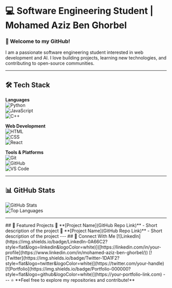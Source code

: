# 💻 Software Engineering Student | Mohamed Aziz Ben Ghorbel  

### 👋 Welcome to my GitHub!  

I am a passionate software engineering student interested in web development and AI. I love building projects, learning new technologies, and contributing to open-source communities.  

---

## 🛠️ Tech Stack  

**Languages**  
![Python](https://img.shields.io/badge/Python-3776AB?style=flat&logo=python&logoColor=white)  
![JavaScript](https://img.shields.io/badge/JavaScript-F7DF1E?style=flat&logo=javascript&logoColor=black)  
![C++](https://img.shields.io/badge/C++-00599C?style=flat&logo=c%2B%2B&logoColor=white)  

**Web Development**  
![HTML](https://img.shields.io/badge/HTML5-E34F26?style=flat&logo=html5&logoColor=white)  
![CSS](https://img.shields.io/badge/CSS3-1572B6?style=flat&logo=css3&logoColor=white)  
![React](https://img.shields.io/badge/React-61DAFB?style=flat&logo=react&logoColor=black)  

**Tools & Platforms**  
![Git](https://img.shields.io/badge/Git-F05032?style=flat&logo=git&logoColor=white)  
![GitHub](https://img.shields.io/badge/GitHub-181717?style=flat&logo=github&logoColor=white)  
![VS Code](https://img.shields.io/badge/VS%20Code-007ACC?style=flat&logo=visual-studio-code&logoColor=white)  

---

## 📊 GitHub Stats  

![GitHub Stats](https://github-readme-stats.vercel.app/api?username=AziizBg&show_icons=true&theme=radical)  
![Top Languages](https://github-readme-stats.vercel.app/api/top-langs/?username=AziizBg&layout=compact&theme=radical)  

---

<!-->## 📌 Featured Projects  

<!-->🔹 **[Project Name](GitHub Repo Link)** - Short description of the project  
<!-->🔹 **[Project Name](GitHub Repo Link)** - Short description of the project  

---

## 🤝 Connect With Me  

[![LinkedIn](https://img.shields.io/badge/LinkedIn-0A66C2?style=flat&logo=linkedin&logoColor=white)]([https://linkedin.com/in/your-profile](https://www.linkedin.com/in/mohamed-aziz-ben-ghorbel/))  
<!-->[![Twitter](https://img.shields.io/badge/Twitter-1DA1F2?style=flat&logo=twitter&logoColor=white)](https://twitter.com/your-handle)  
<!-->[![Portfolio](https://img.shields.io/badge/Portfolio-000000?style=flat&logo=github&logoColor=white)](https://your-portfolio-link.com)  

---

⭐ **Feel free to explore my repositories and contribute!**  
